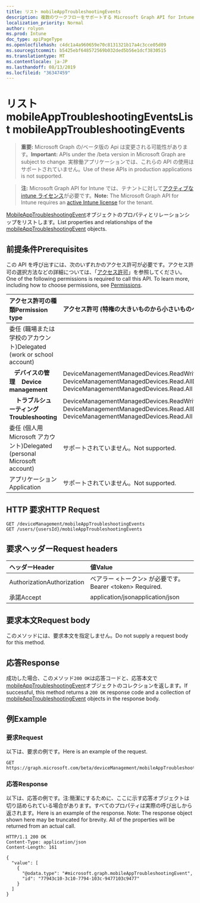 ```yaml
---
title: リスト mobileAppTroubleshootingEvents
description: 複数のワークフローをサポートする Microsoft Graph API for Intune の List mobileAppTroubleshootingEvent メソッドについて説明します。
localization_priority: Normal
author: rolyon
ms.prod: Intune
doc_type: apiPageType
ms.openlocfilehash: c4dc1a4a960659e70c8131321b17a4c3cce05d09
ms.sourcegitcommit: b5425ebf648572569b032ded5b56e1dcf3830515
ms.translationtype: MT
ms.contentlocale: ja-JP
ms.lasthandoff: 08/13/2019
ms.locfileid: "36347459"
---
```

# <a name="list-mobileapptroubleshootingevents"></a><span data-ttu-id="b09d3-103">リスト mobileAppTroubleshootingEvents</span><span class="sxs-lookup"><span data-stu-id="b09d3-103">List mobileAppTroubleshootingEvents</span></span>

> <span data-ttu-id="b09d3-104">**重要:** Microsoft Graph の/ベータ版の Api は変更される可能性があります。</span><span class="sxs-lookup"><span data-stu-id="b09d3-104">**Important:** APIs under the /beta version in Microsoft Graph are subject to change.</span></span> <span data-ttu-id="b09d3-105">実稼働アプリケーションでは、これらの API の使用はサポートされていません。</span><span class="sxs-lookup"><span data-stu-id="b09d3-105">Use of these APIs in production applications is not supported.</span></span>

> <span data-ttu-id="b09d3-106">**注:** Microsoft Graph API for Intune では、テナントに対して[アクティブな intune ライセンス](https://go.microsoft.com/fwlink/?linkid=839381)が必要です。</span><span class="sxs-lookup"><span data-stu-id="b09d3-106">**Note:** The Microsoft Graph API for Intune requires an [active Intune license](https://go.microsoft.com/fwlink/?linkid=839381) for the tenant.</span></span>

<span data-ttu-id="b09d3-107">[MobileAppTroubleshootingEvent](../resources/intune-shared-mobileapptroubleshootingevent.md)オブジェクトのプロパティとリレーションシップをリストします。</span><span class="sxs-lookup"><span data-stu-id="b09d3-107">List properties and relationships of the [mobileAppTroubleshootingEvent](../resources/intune-shared-mobileapptroubleshootingevent.md) objects.</span></span>

## <a name="prerequisites"></a><span data-ttu-id="b09d3-108">前提条件</span><span class="sxs-lookup"><span data-stu-id="b09d3-108">Prerequisites</span></span>
<span data-ttu-id="b09d3-p102">この API を呼び出すには、次のいずれかのアクセス許可が必要です。アクセス許可の選択方法などの詳細については、「[アクセス許可](/graph/permissions-reference)」を参照してください。</span><span class="sxs-lookup"><span data-stu-id="b09d3-p102">One of the following permissions is required to call this API. To learn more, including how to choose permissions, see [Permissions](/graph/permissions-reference).</span></span>

|<span data-ttu-id="b09d3-111">アクセス許可の種類</span><span class="sxs-lookup"><span data-stu-id="b09d3-111">Permission type</span></span>|<span data-ttu-id="b09d3-112">アクセス許可 (特権の大きいものから小さいものへ)</span><span class="sxs-lookup"><span data-stu-id="b09d3-112">Permissions (from most to least privileged)</span></span>|
|:---|:---|
|<span data-ttu-id="b09d3-113">委任 (職場または学校のアカウント)</span><span class="sxs-lookup"><span data-stu-id="b09d3-113">Delegated (work or school account)</span></span>||
|<span data-ttu-id="b09d3-114">&nbsp;&nbsp; **デバイスの管理**</span><span class="sxs-lookup"><span data-stu-id="b09d3-114">&nbsp; &nbsp; **Device management**</span></span>|<span data-ttu-id="b09d3-115">DeviceManagementManagedDevices.ReadWrite.All、DeviceManagementManagedDevices.Read.All</span><span class="sxs-lookup"><span data-stu-id="b09d3-115">DeviceManagementManagedDevices.ReadWrite.All, DeviceManagementManagedDevices.Read.All</span></span>|
|<span data-ttu-id="b09d3-116">&nbsp; &nbsp; **トラブルシューティング**</span><span class="sxs-lookup"><span data-stu-id="b09d3-116">&nbsp; &nbsp; **Troubleshooting**</span></span>|<span data-ttu-id="b09d3-117">DeviceManagementManagedDevices.ReadWrite.All、DeviceManagementManagedDevices.Read.All</span><span class="sxs-lookup"><span data-stu-id="b09d3-117">DeviceManagementManagedDevices.ReadWrite.All, DeviceManagementManagedDevices.Read.All</span></span>|
|<span data-ttu-id="b09d3-118">委任 (個人用 Microsoft アカウント)</span><span class="sxs-lookup"><span data-stu-id="b09d3-118">Delegated (personal Microsoft account)</span></span>|<span data-ttu-id="b09d3-119">サポートされていません。</span><span class="sxs-lookup"><span data-stu-id="b09d3-119">Not supported.</span></span>|
|<span data-ttu-id="b09d3-120">アプリケーション</span><span class="sxs-lookup"><span data-stu-id="b09d3-120">Application</span></span>|<span data-ttu-id="b09d3-121">サポートされていません。</span><span class="sxs-lookup"><span data-stu-id="b09d3-121">Not supported.</span></span>|

## <a name="http-request"></a><span data-ttu-id="b09d3-122">HTTP 要求</span><span class="sxs-lookup"><span data-stu-id="b09d3-122">HTTP Request</span></span>
<!-- {
  "blockType": "ignored"
}
-->
``` http
GET /deviceManagement/mobileAppTroubleshootingEvents
GET /users/{usersId}/mobileAppTroubleshootingEvents
```

## <a name="request-headers"></a><span data-ttu-id="b09d3-123">要求ヘッダー</span><span class="sxs-lookup"><span data-stu-id="b09d3-123">Request headers</span></span>
|<span data-ttu-id="b09d3-124">ヘッダー</span><span class="sxs-lookup"><span data-stu-id="b09d3-124">Header</span></span>|<span data-ttu-id="b09d3-125">値</span><span class="sxs-lookup"><span data-stu-id="b09d3-125">Value</span></span>|
|:---|:---|
|<span data-ttu-id="b09d3-126">Authorization</span><span class="sxs-lookup"><span data-stu-id="b09d3-126">Authorization</span></span>|<span data-ttu-id="b09d3-127">ベアラー &lt;トークン&gt; が必要です。</span><span class="sxs-lookup"><span data-stu-id="b09d3-127">Bearer &lt;token&gt; Required.</span></span>|
|<span data-ttu-id="b09d3-128">承諾</span><span class="sxs-lookup"><span data-stu-id="b09d3-128">Accept</span></span>|<span data-ttu-id="b09d3-129">application/json</span><span class="sxs-lookup"><span data-stu-id="b09d3-129">application/json</span></span>|

## <a name="request-body"></a><span data-ttu-id="b09d3-130">要求本文</span><span class="sxs-lookup"><span data-stu-id="b09d3-130">Request body</span></span>
<span data-ttu-id="b09d3-131">このメソッドには、要求本文を指定しません。</span><span class="sxs-lookup"><span data-stu-id="b09d3-131">Do not supply a request body for this method.</span></span>

## <a name="response"></a><span data-ttu-id="b09d3-132">応答</span><span class="sxs-lookup"><span data-stu-id="b09d3-132">Response</span></span>
<span data-ttu-id="b09d3-133">成功した場合、このメソッド`200 OK`は応答コードと、応答本文で[mobileAppTroubleshootingEvent](../resources/intune-shared-mobileapptroubleshootingevent.md)オブジェクトのコレクションを返します。</span><span class="sxs-lookup"><span data-stu-id="b09d3-133">If successful, this method returns a `200 OK` response code and a collection of [mobileAppTroubleshootingEvent](../resources/intune-shared-mobileapptroubleshootingevent.md) objects in the response body.</span></span>

## <a name="example"></a><span data-ttu-id="b09d3-134">例</span><span class="sxs-lookup"><span data-stu-id="b09d3-134">Example</span></span>

### <a name="request"></a><span data-ttu-id="b09d3-135">要求</span><span class="sxs-lookup"><span data-stu-id="b09d3-135">Request</span></span>
<span data-ttu-id="b09d3-136">以下は、要求の例です。</span><span class="sxs-lookup"><span data-stu-id="b09d3-136">Here is an example of the request.</span></span>
``` http
GET https://graph.microsoft.com/beta/deviceManagement/mobileAppTroubleshootingEvents
```

### <a name="response"></a><span data-ttu-id="b09d3-137">応答</span><span class="sxs-lookup"><span data-stu-id="b09d3-137">Response</span></span>
<span data-ttu-id="b09d3-p103">以下は、応答の例です。注:簡潔にするために、ここに示す応答オブジェクトは切り詰められている場合があります。すべてのプロパティは実際の呼び出しから返されます。</span><span class="sxs-lookup"><span data-stu-id="b09d3-p103">Here is an example of the response. Note: The response object shown here may be truncated for brevity. All of the properties will be returned from an actual call.</span></span>
``` http
HTTP/1.1 200 OK
Content-Type: application/json
Content-Length: 161

{
  "value": [
    {
      "@odata.type": "#microsoft.graph.mobileAppTroubleshootingEvent",
      "id": "77943c10-3c10-7794-103c-9477103c9477"
    }
  ]
}
```







